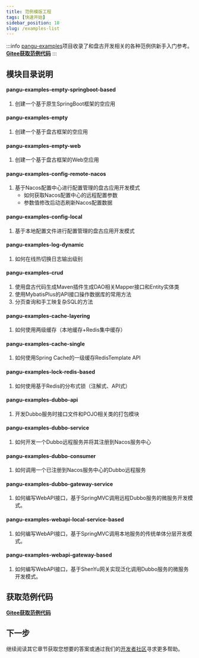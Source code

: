 ```yaml
---
title: 范例模版工程
tags: [快速开始]
sidebar_position: 18
slug: /examples-list
---
```


:::info 
[pangu-examples](https://gitee.com/pulanos/pangu-framework/tree/master/pangu-examples)项目收录了和盘古开发相关的各种范例供新手入门参考。[**Gitee获取范例代码**](https://gitee.com/pulanos/pangu-framework/tree/master/pangu-examples)
:::

## 模块目录说明
#### pangu-examples-empty-springboot-based
  1. 创建一个基于原生SpringBoot框架的空应用

#### pangu-examples-empty
  1. 创建一个基于盘古框架的空应用
  
#### pangu-examples-empty-web
  1. 创建一个基于盘古框架的Web空应用

#### pangu-examples-config-remote-nacos
  1. 基于Nacos配置中心进行配置管理的盘古应用开发模式  
      - 如何获取Nacos配置中心的远程配置参数
      - 参数值修改后动态刷新Nacos配置数据

#### pangu-examples-config-local
  1. 基于本地配置文件进行配置管理的盘古应用开发模式

#### pangu-examples-log-dynamic
  1. 如何在线热切换日志输出级别

#### pangu-examples-crud
  1. 使用盘古代码生成Maven插件生成DAO相关Mapper接口和Entity实体类
  2. 使用MybatisPlus的API接口操作数据库的常用方法
  3. 分页查询和手工映复杂SQL的方法

#### pangu-examples-cache-layering
  1. 如何使用两级缓存（本地缓存+Redis集中缓存）
  
#### pangu-examples-cache-single
  1. 如何使用Spring Cache的一级缓存RedisTemplate API

#### pangu-examples-lock-redis-based
  1. 如何使用基于Redis的分布式锁（注解式、API式）

#### pangu-examples-dubbo-api
  1. 开发Dubbo服务时接口文件和POJO相关类的打包模块

#### pangu-examples-dubbo-service
  1. 如何开发一个Dubbo远程服务并将其注册到Nacos服务中心

#### pangu-examples-dubbo-consumer
  1. 如何调用一个已注册到Nacos服务中心的Dubbo远程服务

#### pangu-examples-dubbo-gateway-service
  1. 如何编写WebAPI接口，基于SpringMVC调用远程Dubbo服务的微服务开发模式。

#### pangu-examples-webapi-local-service-based
  1. 如何编写WebAPI接口，基于SpringMVC调用本地服务的传统单体分层开发模式。

#### pangu-examples-webapi-gateway-based
  1. 如何编写WebAPI接口，基于ShenYu网关实现泛化调用Dubbo服务的微服务开发模式。

## 获取范例代码

[**Gitee获取范例代码**](https://gitee.com/pulanos/pangu-framework/tree/master/pangu-examples)

## 下一步
继续阅读其它章节获取您想要的答案或通过我们的[开发者社区](/docs/community)寻求更多帮助。


